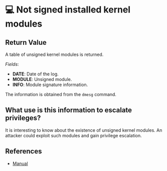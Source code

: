 # 💻 Not signed installed kernel modules

## Return Value
A table of unsigned kernel modules is returned.

*Fields*:
- **DATE**: Date of the log.
- **MODULE**: Unsigned module.
- **INFO**: Module signature information.

The information is obtained from the `dmesg` command.

## What use is this information to escalate privileges?
It is interesting to know about the existence of unsigned kernel modules. An attacker could exploit such modules and gain privilege escalation.

## References
- [Manual](https://www.man7.org/linux/man-pages/man1/dmesg.1.html)